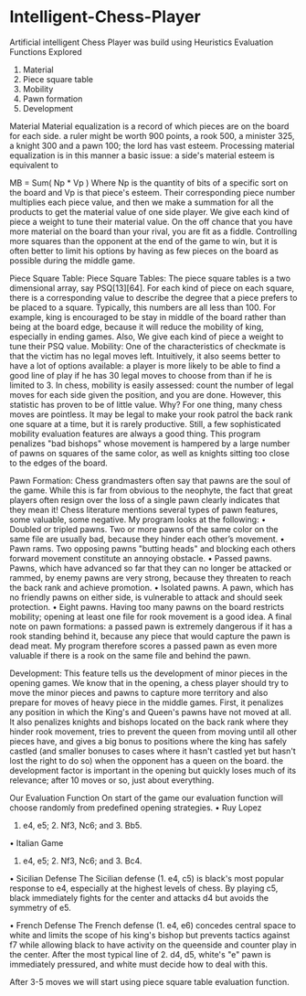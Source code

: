 # Intelligent-Chess-Player
Artificial intelligent Chess Player was build using Heuristics
Evaluation Functions Explored
1.	Material
2.	Piece square table
3.	Mobility
4.	Pawn formation
5.	Development

Material
Material equalization is a record of which pieces are on the board for each side. a ruler might be worth 900 points, a rook 500, a minister 325, a knight 300 and a pawn 100; the lord has vast esteem. Processing material equalization is in this manner a basic issue: a side's material esteem is equivalent to	

MB = Sum( Np * Vp )
Where Np is the quantity of bits of a specific sort on the board and Vp is that piece's esteem. Their corresponding piece number multiplies each piece value, and then we make a summation for all the products to get the material value of one side player. We give each kind of piece a weight to tune their material value.
On the off chance that you have more material on the board than your rival, you are fit as a fiddle. Controlling more squares than the opponent at the end of the game to win, but it is often better to limit his options by having as few pieces on the board as possible during the middle game.


Piece Square Table:
Piece Square Tables: The piece square tables is a two dimensional array, say PSQ[13][64]. For each kind of piece on each square, there is a corresponding value to describe the degree that a piece prefers to be placed to a square. Typically, this numbers are all less than 100. For example, king is encouraged to be stay in middle of the board rather than being at the board edge, because it will reduce the mobility of king, especially in ending games. Also, We give each kind of piece a weight to tune their PSQ value.
Mobility:
One of the characteristics of checkmate is that the victim has no legal moves left. Intuitively, it also seems better to have a lot of options available: a player is more likely to be able to find a good line of play if he has 30 legal moves to choose from than if he is limited to 3. In chess, mobility is easily assessed: count the number of legal moves for each side given the position, and you are done. However, this statistic has proven to be of little value. Why? For one thing, many chess moves are pointless. It may be legal to make your rook patrol the back rank one square at a time, but it is rarely productive. Still, a few sophisticated mobility evaluation features are always a good thing. This program penalizes "bad bishops" whose movement is hampered by a large number of pawns on squares of the same color, as well as knights sitting too close to the edges of the board.

Pawn Formation:
Chess grandmasters often say that pawns are the soul of the game. While this is far from obvious to the neophyte, the fact that great players often resign over the loss of a single pawn clearly indicates that they mean it! Chess literature mentions several types of pawn features, some valuable, some negative. My program looks at the following:
•	Doubled or tripled pawns. Two or more pawns of the same color on the same file are usually bad, because they hinder each other’s movement.
•	Pawn rams. Two opposing pawns "butting heads" and blocking each others forward movement constitute an annoying obstacle.
•	Passed pawns. Pawns, which have advanced so far that they can no longer be attacked or rammed, by enemy pawns are very strong, because they threaten to reach the back rank and achieve promotion.
•	Isolated pawns. A pawn, which has no friendly pawns on either side, is vulnerable to attack and should seek protection.
•	Eight pawns. Having too many pawns on the board restricts mobility; opening at least one file for rook movement is a good idea. A final note on pawn formations: a passed pawn is extremely dangerous if it has a rook standing behind it, because any piece that would capture the pawn is dead meat. My program therefore scores a passed pawn as even more valuable if there is a rook on the same file and behind the pawn.

Development:
This feature tells us the development of minor pieces in the opening games. We know that in the opening, a chess player should try to move the minor pieces and pawns to capture more territory and also prepare for moves of heavy piece in the middle games. First, it penalizes any position in which the King's and Queen's pawns have not moved at all. It also penalizes knights and bishops located on the back rank where they hinder rook movement, tries to prevent the queen from moving until all other pieces have, and gives a big bonus to positions where the king has safely castled (and smaller bonuses to cases where it hasn't castled yet but hasn't lost the right to do so) when the opponent has a queen on the board. the development factor is important in the opening but quickly loses much of its relevance; after 10 moves or so, just about everything.

Our Evaluation Function
On start of the game our evaluation function will choose randomly from predefined opening strategies. 
•	Ruy Lopez
1. e4, e5; 2. Nf3, Nc6; and 3. Bb5.

•	Italian Game
1. e4, e5; 2. Nf3, Nc6; and 3. Bc4.

•	Sicilian Defense
The Sicilian defense (1. e4, c5) is black's most popular response to e4, especially at the highest levels of chess. By playing c5, black immediately fights for the center and attacks d4 but avoids the symmetry of e5.

•	French Defense
The French defense (1. e4, e6) concedes central space to white and limits the scope of his king's bishop but prevents tactics against f7 while allowing black to have activity on the queenside and counter play in the center. After the most typical line of 2. d4, d5, white's "e" pawn is immediately pressured, and white must decide how to deal with this.

After 3-5 moves we will start using piece square table evaluation function.
